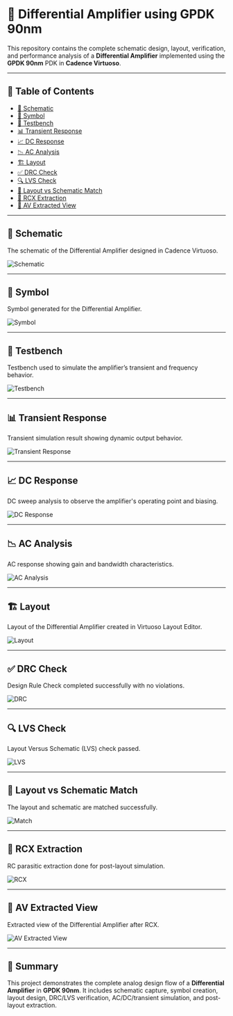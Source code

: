 # 📘 Differential Amplifier using GPDK 90nm

This repository contains the complete schematic design, layout, verification, and performance analysis of a **Differential Amplifier** implemented using the **GPDK 90nm** PDK in **Cadence Virtuoso**.

---

## 📂 Table of Contents

- [🔧 Schematic](#-schematic)
- [📐 Symbol](#-symbol)
- [🧪 Testbench](#-testbench)
- [📊 Transient Response](#-transient-response)
- [📈 DC Response](#-dc-response)
- [📉 AC Analysis](#-ac-analysis)
- [🏗️ Layout](#-layout)
- [✅ DRC Check](#-drc-check)
- [🔍 LVS Check](#-lvs-check)
- [🧩 Layout vs Schematic Match](#-layout-vs-schematic-match)
- [🧠 RCX Extraction](#-rcx-extraction)
- [📡 AV Extracted View](#-av-extracted-view)

---

## 🔧 Schematic

The schematic of the Differential Amplifier designed in Cadence Virtuoso.

![Schematic](Differential_Amplifier_Schematic.png)

---

## 📐 Symbol

Symbol generated for the Differential Amplifier.

![Symbol](Differential_Amp_Symbol.png)

---

## 🧪 Testbench

Testbench used to simulate the amplifier’s transient and frequency behavior.

![Testbench](Differential_Amp_TB.png)

---

## 📊 Transient Response

Transient simulation result showing dynamic output behavior.

![Transient Response](Transient_Response_Diff_Amp.png)

---

## 📈 DC Response

DC sweep analysis to observe the amplifier's operating point and biasing.

![DC Response](Differential_Amp_DC_Response.png)

---

## 📉 AC Analysis

AC response showing gain and bandwidth characteristics.

![AC Analysis](Diff_Amplifier_AC_Analysis.png)

---

## 🏗️ Layout

Layout of the Differential Amplifier created in Virtuoso Layout Editor.

![Layout](Layout_Diff_Amplifier.png)

---

## ✅ DRC Check

Design Rule Check completed successfully with no violations.

![DRC](Diff_Amp_NO_DRC.png)

---

## 🔍 LVS Check

Layout Versus Schematic (LVS) check passed.

![LVS](LVS_Run_Diff_Amp.png)

---

## 🧩 Layout vs Schematic Match

The layout and schematic are matched successfully.

![Match](Layout_and_schematic_match__Diff_amp.png)

---

## 🧠 RCX Extraction

RC parasitic extraction done for post-layout simulation.

![RCX](RCX_Run_Diff_Amplifier.png)

---

## 📡 AV Extracted View

Extracted view of the Differential Amplifier after RCX.

![AV Extracted View](AV_Extraccted_view_Diff_Amplifier.png)

---

## 📌 Summary

This project demonstrates the complete analog design flow of a **Differential Amplifier** in **GPDK 90nm**. It includes schematic capture, symbol creation, layout design, DRC/LVS verification, AC/DC/transient simulation, and post-layout extraction.

